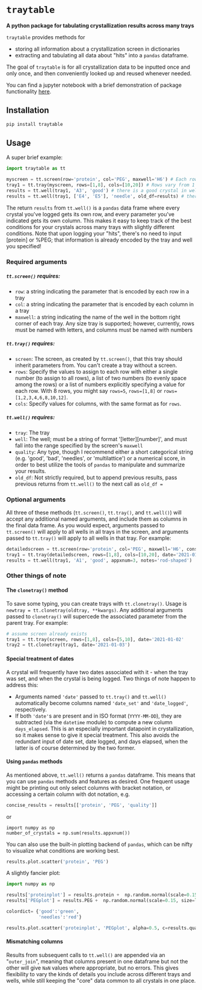 # `traytable`
**A python package for tabulating crystallization results across many trays**  

`traytable` provides methods for 
 - storing all information about a crystallization screen in dictionaries
 - extracting and tabulating all data about "hits" into a `pandas` dataframe.  

The goal of `traytable` is for all crystallization data to be inputted once and only once, and then conveniently looked up and reused whenever needed.

You can find a jupyter notebook with a brief demonstration of package functionality [here](../examples/0_simple_example).

## Installation
```bash
pip install traytable
```
## Usage
A super brief example:
```python
import traytable as tt

myscreen = tt.screen(row='protein', col='PEG', maxwell='H6') # Each row is a different [protein], and each column is a different %PEG
tray1 = tt.tray(myscreen, rows=[1,8], cols=[10,20]) # Rows vary from 1 to 8, columns vary from 10 to 20
results = tt.well(tray1, 'A3', 'good') # there is a good crystal in well A3 of tray 1
results = tt.well(tray1, ['E4', 'E5'], 'needle', old_df=results) # there are needle-y crystals in wells E4 and E5 of tray 1
```
The return `results` from `tt.well()` is a `pandas` data frame where every crystal you've logged gets its own row, and every parameter you've indicated gets its own column. This makes it easy to keep track of the best conditions for your crystals across many trays with slightly different conditions. Note that upon logging your "hits", there's no need to input [protein] or %PEG; that information is already encoded by the tray and well you specified!  

### Required arguments
##### `tt.screen()` requires:
 - `row`: a string indicating the parameter that is encoded by each row in a tray
 - `col`: a string indicating the parameter that is encoded by each column in a tray
 - `maxwell`: a string indicating the name of the well in the bottom right corner of each tray. Any size tray is supported; however, currently, rows must be named with letters, and columns must be named with numbers
##### `tt.tray()` requires:
 - `screen`: The screen, as created by `tt.screen()`, that this tray should inherit parameters from. You can't create a tray without a screen.
 - `rows`: Specify the values to assign to each row with either a single number (to assign to all rows), a list of two numbers (to evenly space among the rows) or a list of numbers explicitly specifying a value for each row. With 8 rows, you might say `rows=5`, `rows=[1,8]` or `rows=[1,2,3,4,6,8,10,12]`.
 - `cols`: Specify values for columns, with the same format as for `rows`.
##### `tt.well()` requires:
 - `tray`: The tray
 - `well`: The well; must be a string of format '[letter][number]', and must fall into the range specified by the screen's `maxwell`
 - `quality`: Any type, though I recommend either a short categorical string (e.g. 'good', 'bad', 'needles', or 'multilattice') or a numerical score, in order to best utilize the tools of `pandas` to manipulate and summarize your results.
 - `old_df`: Not strictly required, but to append previous results, pass previous returns from `tt.well()` to the next call as `old_df = `
  
### Optional arguments
All three of these methods (`tt.screen()`, `tt.tray()`, and `tt.well()`) will accept any additional named arguments, and include them as columns in the final data frame. As you would expect, arguments passed to `tt.screen()` will apply to all wells in all trays in the screen, and arguments passed to `tt.tray()` will apply to all wells in that tray. For example:
```python
detailedscreen = tt.screen(row='protein', col='PEG', maxwell='H6', construct='HEWL', buffer='imidazole', bufferconc=20, salt='MnCl2', saltconc=125)
tray1 = tt.tray(detailedscreen, rows=[1,8], cols=[10,20], date='2021-01-01', setby='robot', weathernotes='very humid day') 
results = tt.well(tray1, 'A1', 'good', appxnum=3, notes='rod-shaped')
```

### Other things of note
#### The `clonetray()` method
To save some typing, you can create trays with `tt.clonetray()`. Usage is `newtray = tt.clonetray(oldtray, **kwargs)`. Any additional arguments passed to `clonetray()` will supercede the associated parameter from the parent tray. For example:
```python
# assume screen already exists
tray1 = tt.tray(screen, rows=[1,8], cols=[5,10], date='2021-01-02'
tray2 = tt.clonetray(tray1, date='2021-01-03')
```
#### Special treatment of dates  
A crystal will frequently have two dates associated with it - when the tray was set, and when the crystal is being logged. Two things of note happen to address this:
 - Arguments named `'date'` passed to `tt.tray()` and `tt.well()` automatically become columns named `'date_set'` and `'date_logged'`, respectively.
 - If both `'date'`s are present and in ISO format (`YYYY-MM-DD`), they are subtracted (via the `datetime` module) to compute a new column `days_elapsed`. This is an especially important datapoint in crystallization, so it makes sense to give it special treatment. This also avoids the redundant input of date set, date logged, and days elapsed, when the latter is of course determined by the two former.

#### Using `pandas` methods
As mentioned above, `tt.well()` returns a `pandas` dataframe. This means that you can use `pandas` methods and features as desired. One frequent usage might be printing out only select columns with bracket notation, or accessing a certain column with dot notation, e.g. 
```python
concise_results = results[['protein', 'PEG', 'quality']]
```
or
```
import numpy as np
number_of_crystals = np.sum(results.appxnum())
```
You can also use the built-in plotting backend of `pandas`, which can be nifty to visualize what conditions are working best.
```python
results.plot.scatter('protein', 'PEG')
```
A slightly fancier plot:
```python
import numpy as np

results['proteinplot'] = results.protein +  np.random.normal(scale=0.15, size=len(results))
results['PEGplot'] = results.PEG +  np.random.normal(scale=0.15, size=len(results))

colordict= {'good':'green',
            'needles':'red'}

results.plot.scatter('proteinplot', 'PEGplot', alpha=0.5, c=results.quality.map(colordict))
```
#### Mismatching columns
Results from subsequent calls to `tt.well()` are appended via an "`outer_join`", meaning that columns present in one dataframe but not the other will give `NaN` values where appropriate, but no errors. This gives flexibility to vary the kinds of details you include across different trays and wells, while still keeping the "core" data common to all crystals in one place.
